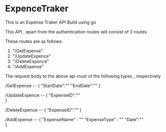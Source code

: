 # ExpenceTraker
This is an Expense Traker API Build using go 

This API , apart from the authentication routes  will consist of 3 routes . 

These routes are as follows:
  1) "/GetExpense"
  2) "/UpdateExpence"
  3) "/DeleteExpence"
  4) "/AddExpense"

The request body to the above api must of the following types , respectively

/GetExpense --
  {
    "StartDate":""
    "EndDate":""
  }

/UpdateExpence --
  {
    "ExpenseID":""    
  }

/DeleteExpence --
  {
    "ExpenseID":""
  }

/AddExpense --
  {
  "ExpenseName" : ""
  "ExpenseType" : ""
    "Date":""    
  }
